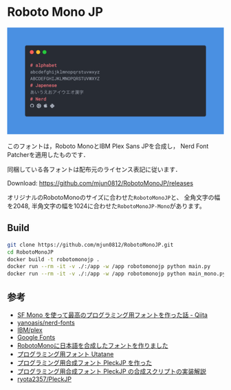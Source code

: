 # Roboto Mono JP

![Preview](doc/images/font_preview.png)

このフォントは，Roboto MonoとIBM Plex Sans JPを合成し，
Nerd Font Patcherを適用したものです．

同梱している各フォントは配布元のライセンス表記に従います．

Download: https://github.com/mjun0812/RobotoMonoJP/releases

オリジナルのRobotoMonoのサイズに合わせた`RobotoMonoJP`と、
全角文字の幅を2048, 半角文字の幅を1024に合わせた`RobotoMonoJP-Mono`があります。

## Build

```bash
git clone https://github.com/mjun0812/RobotoMonoJP.git
cd RobotoMonoJP
docker build -t robotomonojp .
docker run --rm -it -v ./:/app -w /app robotomonojp python main.py
docker run --rm -it -v ./:/app -w /app robotomonojp python main_mono.py
```

## 参考

- [SF Mono を使って最高のプログラミング用フォントを作った話 - Qiita](https://qiita.com/delphinus/items/f472eb04ff91daf44274)
- [yanoasis/nerd-fonts](https://github.com/ryanoasis/nerd-fonts)
- [IBM/plex](https://github.com/IBM/plex)
- [Google Fonts](https://fonts.google.com/specimen/Roboto+Mono)
- [RobotoMonoに日本語を合成したフォントを作りました](https://note.mjunya.com/posts/2021-12-28-roboto-mono-jp/)
- [プログラミング用フォント Utatane](https://github.com/nv-h/Utatane/blob/master/utatane.py)
- [プログラミング用合成フォント PleckJP を作った](https://ryota2357.com/blog/2023/dev-font-pleckjp/)
- [プログラミング用合成フォント PleckJP の合成スクリプトの実装解説](https://ryota2357.com/blog/2023/pleck-jp-impl-exp/)
- [ryota2357/PleckJP](https://github.com/ryota2357/PleckJP)
